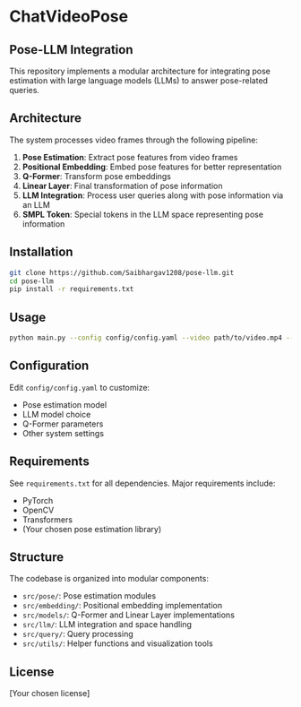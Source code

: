 
# ChatVideoPose

## Pose-LLM Integration

This repository implements a modular architecture for integrating pose estimation with large language models (LLMs) to answer pose-related queries.

## Architecture

The system processes video frames through the following pipeline:
1. **Pose Estimation**: Extract pose features from video frames
2. **Positional Embedding**: Embed pose features for better representation
3. **Q-Former**: Transform pose embeddings
4. **Linear Layer**: Final transformation of pose information
5. **LLM Integration**: Process user queries along with pose information via an LLM
6. **SMPL Token**: Special tokens in the LLM space representing pose information

## Installation

```bash
git clone https://github.com/Saibhargav1208/pose-llm.git
cd pose-llm
pip install -r requirements.txt
```

## Usage

```bash
python main.py --config config/config.yaml --video path/to/video.mp4 --query "Describe the movement in this video"
```

## Configuration

Edit `config/config.yaml` to customize:
- Pose estimation model
- LLM model choice
- Q-Former parameters
- Other system settings

## Requirements

See `requirements.txt` for all dependencies. Major requirements include:
- PyTorch
- OpenCV
- Transformers
- (Your chosen pose estimation library)

## Structure

The codebase is organized into modular components:
- `src/pose/`: Pose estimation modules
- `src/embedding/`: Positional embedding implementation
- `src/models/`: Q-Former and Linear Layer implementations
- `src/llm/`: LLM integration and space handling
- `src/query/`: Query processing
- `src/utils/`: Helper functions and visualization tools

## License

[Your chosen license]
